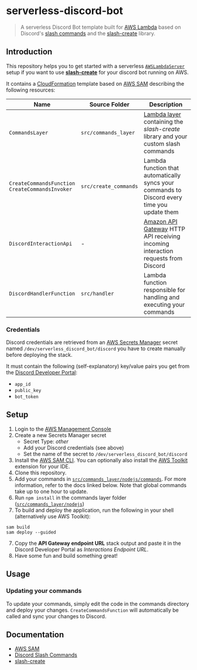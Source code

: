 # serverless-discord-bot

> A serverless Discord Bot template built for [AWS Lambda](https://aws.amazon.com/lambda) based on Discord's [slash commands](https://discord.com/developers/docs/interactions/slash-commands) and the [slash-create](https://github.com/Snazzah/slash-create) library.

## Introduction
This repository helps you to get started with a serverless [`AWSLambdaServer`](https://slash-create.js.org/#/docs/main/latest/examples/lambda) setup if you want to use [**slash-create**](https://github.com/Snazzah/slash-create) for your discord bot running on AWS.

It contains a [CloudFormation](https://aws.amazon.com/cloudformation/) template based on [AWS SAM](https://docs.aws.amazon.com/serverless-application-model/latest/developerguide/what-is-sam.html) describing the following resources:

| Name | Source Folder | Description |
|---|---|---|
| `CommandsLayer` | `src/commands_layer` | [Lambda layer](https://docs.aws.amazon.com/lambda/latest/dg/configuration-layers.html) containing the *slash-create* library and your custom slash commands |
| `CreateCommandsFunction`<br>`CreateCommandsInvoker` | `src/create_commands` | Lambda function that automatically syncs your commands to Discord every time you update them |
| `DiscordInteractionApi` | - | [Amazon API Gateway](https://aws.amazon.com/api-gateway) HTTP API receiving incoming interaction requests from Discord |
| `DiscordHandlerFunction` | `src/handler` | Lambda function responsible for handling and executing your commands |

### Credentials
Discord credentials are retrieved from an [AWS Secrets Manager](https://aws.amazon.com/secrets-manager/) secret named `/dev/serverless_discord_bot/discord` you have to create manually before deploying the stack.

It must contain the following (self-explanatory) key/value pairs you get from the [Discord Developer Portal](https://discord.com/developers):
- `app_id`
- `public_key`
- `bot_token`

## Setup
1. Login to the [AWS Management Console](https://console.aws.amazon.com/)
2. Create a new Secrets Manager secret
    - Secret Type: *other*
    - Add your Discord credentials (see above)
    - Set the name of the secret to `/dev/serverless_discord_bot/discord`
3. Install the [AWS SAM CLI](https://docs.aws.amazon.com/serverless-application-model/latest/developerguide/serverless-sam-cli-install.html).
   You can optionally also install the [AWS Toolkit](https://aws.amazon.com/tools/) extension for your IDE. 
4. Clone this repository.
5. Add your commands in [`src/commands_layer/nodejs/commands`](./src/commands_layer/nodejs/commands).
   For more information, refer to the docs linked below.
   Note that global commands take up to one hour to update.
6. Run `npm install` in the commands layer folder ([`src/commands_layer/nodejs`](./src/commands_layer/nodejs))
7. To build and deploy the application, run the following in your shell (alternatively use AWS Toolkit):

```text
sam build
sam deploy --guided
```

7. Copy the **API Gateway endpoint URL** stack output and paste it in the Discord Developer Portal as *Interactions Endpoint URL*.
8. Have some fun and build something great!

## Usage
### Updating your commands
To update your commands, simply edit the code in the commands directory and deploy your changes. `CreateCommandsFunction` will automatically be called and sync your changes to Discord.

## Documentation
- [AWS SAM](https://docs.aws.amazon.com/serverless-application-model/latest/developerguide/what-is-sam.html)
- [Discord Slash Commands](https://discord.com/developers/docs/interactions/slash-commands)
- [slash-create](https://slash-create.js.org)
